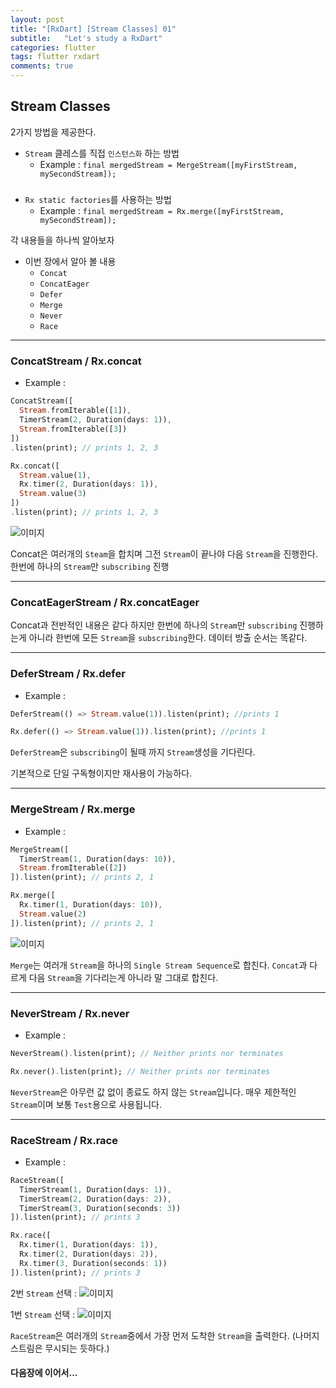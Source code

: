 ```yaml
---
layout: post
title: "[RxDart] [Stream Classes] 01"
subtitle:   "Let's study a RxDart"
categories: flutter
tags: flutter rxdart 
comments: true
---
```



## Stream Classes

2가지 방법을 제공한다.

+  ```Stream``` 클레스를 직접 ```인스턴스화``` 하는 방법
   - Example : ```final mergedStream = MergeStream([myFirstStream, mySecondStream]);```
#####
+  ```Rx static factories```를 사용하는 방법
   - Example :  ```final mergedStream = Rx.merge([myFirstStream, mySecondStream]);```

각 내용들을 하나씩 알아보자

* 이번 장에서 알아 볼 내용
    - `Concat`
    - `ConcatEager`
    - `Defer`
    - `Merge`
    - `Never`
    - `Race`

---

### ConcatStream / Rx.concat

+ Example : 
```Dart
ConcatStream([
  Stream.fromIterable([1]),
  TimerStream(2, Duration(days: 1)),
  Stream.fromIterable([3])
])
.listen(print); // prints 1, 2, 3
```
```Dart
Rx.concat([
  Stream.value(1),
  Rx.timer(2, Duration(days: 1)),
  Stream.value(3)
])
.listen(print); // prints 1, 2, 3
```

![이미지](https://Funncy.github.io/assets/img/rxdart/2020-03-16-rx-dart-02-01.png "concat")

Concat은 여러개의 ```Steam```을 합치며 그전 ```Stream```이 끝나야 다음 ```Stream```을 진행한다.
한번에 하나의 ```Stream```만 ```subscribing``` 진행

---

### ConcatEagerStream / Rx.concatEager

Concat과 전반적인 내용은 같다
하지만 한번에 하나의 ```Stream```만 ```subscribing``` 진행하는게 아니라
한번에 모든 ```Stream```을 ```subscribing```한다.
데이터 방출 순서는 똑같다.

---

### DeferStream / Rx.defer

+ Example : 

```Dart
DeferStream(() => Stream.value(1)).listen(print); //prints 1
```

```Dart
Rx.defer(() => Stream.value(1)).listen(print); //prints 1
```

```DeferStream```은 ```subscribing```이 될때 까지
```Stream```생성을 기다린다.

기본적으로 단일 구독형이지만 재사용이 가능하다.

---
### MergeStream / Rx.merge

+ Example : 
```Dart
MergeStream([
  TimerStream(1, Duration(days: 10)),
  Stream.fromIterable([2])
]).listen(print); // prints 2, 1
```

```Dart
Rx.merge([
  Rx.timer(1, Duration(days: 10)),
  Stream.value(2)
]).listen(print); // prints 2, 1
```

![이미지](https://Funncy.github.io/assets/img/rxdart/2020-03-16-rx-dart-02-02.png "merge")

```Merge```는 여러개 ```Stream```을 하나의 ```Single Stream Sequence```로 합친다.
```Concat```과 다르게 다음 ```Stream```을 기다리는게 아니라 말 그대로 합친다.

---

### NeverStream / Rx.never

+ Example :

```Dart
NeverStream().listen(print); // Neither prints nor terminates
```

```Dart
Rx.never().listen(print); // Neither prints nor terminates
```

```NeverStream```은 아무런 값 없이 종료도 하지 않는 ```Stream```입니다.
매우 제한적인 ```Stream```이며 보통 ```Test```용으로 사용됩니다.

---
### RaceStream / Rx.race

+ Example :

```Dart
RaceStream([
  TimerStream(1, Duration(days: 1)),
  TimerStream(2, Duration(days: 2)),
  TimerStream(3, Duration(seconds: 3))
]).listen(print); // prints 3
```

```Dart
Rx.race([
  Rx.timer(1, Duration(days: 1)),
  Rx.timer(2, Duration(days: 2)),
  Rx.timer(3, Duration(seconds: 1))
]).listen(print); // prints 3
```

2번 `Stream` 선택 :
![이미지](https://Funncy.github.io/assets/img/rxdart/2020-03-16-rx-dart-02-03.png "race")

1번 `Stream` 선택 :
![이미지](https://Funncy.github.io/assets/img/rxdart/2020-03-16-rx-dart-02-04.png "race")

 `RaceStream`은 여러개의 `Stream`중에서 가장 먼저 도착한 `Stream`을 출력한다. (나머지 스트림은 무시되는 듯하다.)


#### 다음장에 이어서...
